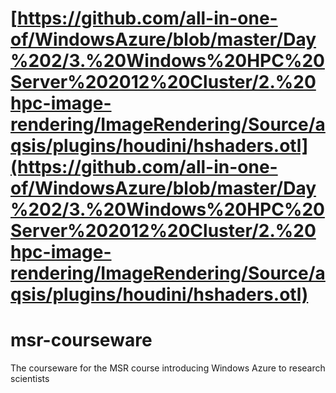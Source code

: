# [https://github.com/all-in-one-of/WindowsAzure/blob/master/Day%202/3.%20Windows%20HPC%20Server%202012%20Cluster/2.%20hpc-image-rendering/ImageRendering/Source/aqsis/plugins/houdini/hshaders.otl](https://github.com/all-in-one-of/WindowsAzure/blob/master/Day%202/3.%20Windows%20HPC%20Server%202012%20Cluster/2.%20hpc-image-rendering/ImageRendering/Source/aqsis/plugins/houdini/hshaders.otl)

msr-courseware
==============

The courseware for the MSR course introducing Windows Azure to research scientists 
